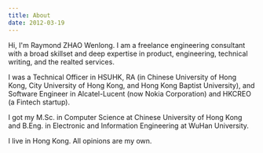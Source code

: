 ```yaml
---
title: About
date: 2012-03-19
---
```


Hi, I'm Raymond ZHAO Wenlong. I am a freelance engineering consultant with a broad skillset and deep expertise in product, engineering, technical writing, and the realted services.  

I was a Technical Officer in HSUHK, RA (in Chinese University of Hong Kong, City University of Hong Kong, and Hong Kong Baptist University), and Software Engineer in Alcatel-Lucent (now Nokia Corporation) and HKCREO (a Fintech startup).  

I got my M.Sc. in Computer Science at Chinese University of Hong Kong and B.Eng. in Electronic and Information Engineering at WuHan University.   

I live in Hong Kong. All opinions are my own.  